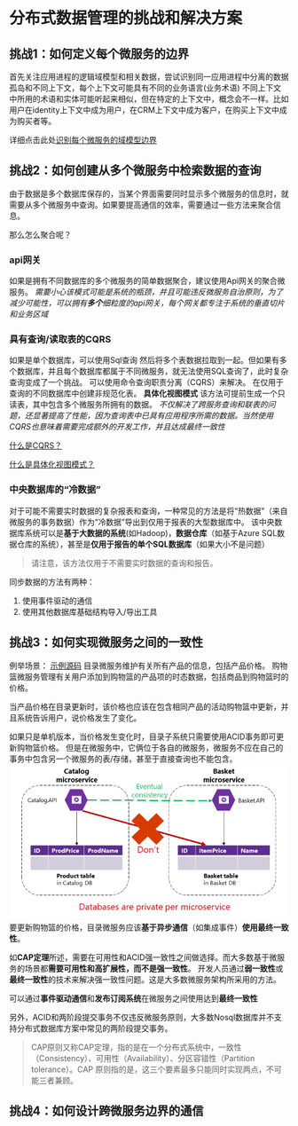 # 分布式数据管理的挑战和解决方案

## 挑战1：如何定义每个微服务的边界

首先关注应用进程的逻辑域模型和相关数据，尝试识别同一应用进程中分离的数据孤岛和不同上下文，每个上下文可能具有不同的业务语言(业务术语)
不同上下文中所用的术语和实体可能听起来相似，但在特定的上下文中，概念会不一样。比如用户在identity上下文中成为用户，在CRM上下文中成为客户，在购买上下文中成为购买者等。

详细点击此处[识别每个微服务的域模型边界](/docs/note/12_识别每个微服务的域模型边界/index.md)

## 挑战2：如何创建从多个微服务中检索数据的查询

由于数据是多个数据库保存的，当某个界面需要同时显示多个微服务的信息时，就需要从多个微服务中查询。如果要提高通信的效率，需要通过一些方法来聚合信息。

那么怎么聚合呢？

### api网关

如果是拥有不同数据库的多个微服务的简单数据聚合，建议使用Api网关的聚合微服务。
*需要小心该模式可能是系统的瓶颈，并且可能违反微服务自治原则，为了减少可能性，可以拥有**多个**细粒度的api网关，每个网关都专注于系统的垂直切片和业务区域*

### 具有查询/读取表的CQRS

如果是单个数据库，可以使用Sql查询 然后将多个表数据拉取到一起。但如果有多个数据库，并且每个数据库都属于不同微服务，就无法使用SQL查询了，此时复杂查询变成了一个挑战。
可以使用命令查询职责分离（CQRS）来解决。
在仅用于查询的不同数据库中创建非规范化表。
**具体化视图模式** 该方法可提前生成一个只读表，其中包含多个微服务所拥有的数据。
*不仅解决了跨服务查询和联表的问题，还显著提高了性能，因为查询表中已具有应用程序所需的数据。当然使用CQRS也意味着需要完成额外的开发工作，并且达成最终一致性*

[什么是CQRS？](https://learn.microsoft.com/zh-cn/azure/architecture/patterns/cqrs)

[什么是具体化视图模式？](https://learn.microsoft.com/zh-cn/azure/architecture/patterns/materialized-view)

### 中央数据库的“冷数据”

对于可能不需要实时数据的复杂报表和查询，一种常见的方法是将“热数据”（来自微服务的事务数据）作为“冷数据”导出到仅用于报表的大型数据库中。
该中央数据库系统可以是**基于大数据的系统**(如Hadoop)，**数据仓库**（如基于Azure SQL数据仓库的系统），甚至是**仅用于报告的单个SQL数据库**（如果大小不是问题）
> 请注意，该方法仅用于不需要实时数据的查询和报告。

同步数据的方法有两种：

1. 使用事件驱动的通信
2. 使用其他数据库基础结构导入/导出工具

## 挑战3：如何实现微服务之间的一致性

例举场景：
[示例源码](https://github.com/dotnet-architecture/eShopOnContainers)
目录微服务维护有关所有产品的信息，包括产品价格。
购物篮微服务管理有关用户添加到购物篮的产品项的时态数据，包括商品到购物篮时的价格。

当产品价格在目录更新时，该价格也应该在包含相同产品的活动购物篮中更新，并且系统告诉用户，说价格发生了变化。

如果只是单机版本，当价格发生变化时，目录子系统只需要使用ACID事务即可更新购物篮价格。
但是在微服务中，它俩位于各自的微服务，微服务不应在自己的事务中包含另一个微服务的表/存储，甚至于直接查询也不能包含。
![微服务不能直接访问另一微服务中的表](images/2023-01-23-22-21-02.png)
要更新购物篮的价格，目录微服务应该**基于异步通信**（如集成事件）**使用最终一致性**。

如**CAP定理**所述，需要在可用性和ACID强一致性之间做选择。而大多数基于微服务的场景都**需要可用性和高扩展性，而不是强一致性**。
开发人员通过**弱一致性**或**最终一致性**的技术来解决强一致性问题。这是大多数微服务架构所采用的方法。

可以通过**事件驱动通信**和**发布订阅系统**在微服务之间使用达到**最终一致性**

另外，ACID和两阶段提交事务不仅违反微服务原则，大多数Nosql数据库并不支持分布式数据库方案中常见的两阶段提交事务。

> CAP原则又称CAP定理，指的是在一个分布式系统中，一致性（Consistency）、可用性（Availability）、分区容错性（Partition tolerance）。CAP 原则指的是，这三个要素最多只能同时实现两点，不可能三者兼顾。

## 挑战4：如何设计跨微服务边界的通信
